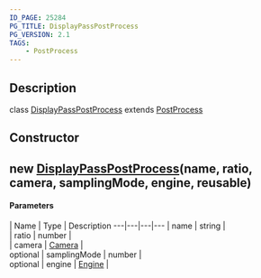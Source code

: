 ```yaml
---
ID_PAGE: 25284
PG_TITLE: DisplayPassPostProcess
PG_VERSION: 2.1
TAGS:
    - PostProcess
---
```

## Description

class [DisplayPassPostProcess](/classes/2.3/DisplayPassPostProcess) extends [PostProcess](/classes/2.3/PostProcess)



## Constructor

## new [DisplayPassPostProcess](/classes/2.3/DisplayPassPostProcess)(name, ratio, camera, samplingMode, engine, reusable)



#### Parameters
 | Name | Type | Description
---|---|---|---
 | name | string |   
 | ratio | number |   
 | camera | [Camera](/classes/2.3/Camera) |   
optional | samplingMode | number |   
optional | engine | [Engine](/classes/2.3/Engine) |   
